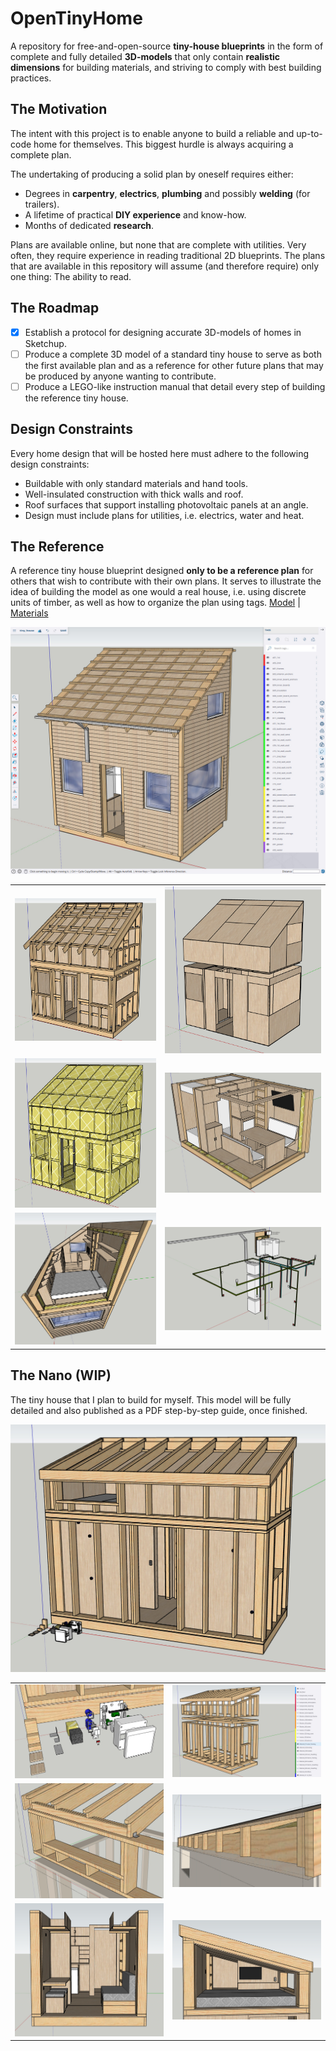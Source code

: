 # OpenTinyHome
A repository for free-and-open-source **tiny-house blueprints** in the form of complete and fully detailed **3D-models** that only contain **realistic dimensions** for building materials, and striving to comply with best building practices.

## The Motivation
The intent with this project is to enable anyone to build a reliable and up-to-code home for themselves. This biggest hurdle is always acquiring a complete plan.

The undertaking of producing a solid plan by oneself requires either:
- Degrees in **carpentry**, **electrics**, **plumbing** and possibly **welding** (for trailers).
- A lifetime of practical **DIY experience** and know-how.
- Months of dedicated **research**.

Plans are available online, but none that are complete with utilities. Very often, they require experience in reading traditional 2D blueprints. The plans that are available in this repository will assume (and therefore require) only one thing: The ability to read.

## The Roadmap
- [x] Establish a protocol for designing accurate 3D-models of homes in Sketchup.
- [ ] Produce a complete 3D model of a standard tiny house to serve as both the first available plan and as a reference for other future plans that may be produced by anyone wanting to contribute.
- [ ] Produce a LEGO-like instruction manual that detail every step of building the reference tiny house.

## Design Constraints
Every home design that will be hosted here must adhere to the following design constraints:
- Buildable with only standard materials and hand tools.
- Well-insulated construction with thick walls and roof.
- Roof surfaces that support installing photovoltaic panels at an angle.
- Design must include plans for utilities, i.e. electrics, water and heat.

## The Reference
A reference tiny house blueprint designed **only to be a reference plan** for others that wish to contribute with their own plans. It serves to illustrate the idea of building the model as one would a real house, i.e. using discrete units of timber, as well as how to organize the plan using tags. [Model](the_reference/model.skp) | [Materials](the_reference/materials.ods)

![img_0001](the_reference/images/img_0001.jpg)
<table>
    <tr>
        <td><img src="the_reference/images/img_0002.jpg"></td>
        <td><img src="the_reference/images/img_0003.jpg"></td>
    </tr>
    <tr>
        <td><img src="the_reference/images/img_0004.jpg"></td>
        <td><img src="the_reference/images/img_0005.jpg"></td>
    </tr>
    <tr>
        <td><img src="the_reference/images/img_0006.jpg"></td>
        <td><img src="the_reference/images/img_0007.jpg"></td>
    </tr>
</table>

## The Nano (WIP)
The tiny house that I plan to build for myself. This model will be fully detailed and also published as a PDF step-by-step guide, once finished.

![img_0001](the_nano/images/img_0001.jpg)
<table>
    <tr>
        <td><img src="the_nano/images/img_0002.jpg"></td>
        <td><img src="the_nano/images/img_0003.jpg"></td>
    </tr>
    <tr>
        <td><img src="the_nano/images/img_0004.jpg"></td>
        <td><img src="the_nano/images/img_0005.jpg"></td>
    </tr>
    <tr>
        <td><img src="the_nano/images/img_0006.jpg"></td>
        <td><img src="the_nano/images/img_0007.jpg"></td>
    </tr>
</table>
